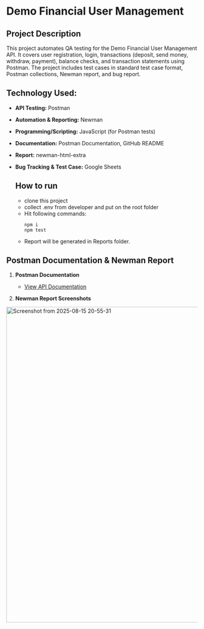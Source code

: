 # Demo Financial User Management

## Project Description

This project automates QA testing for the Demo Financial User Management API. 
It covers user registration, login, transactions (deposit, send money, withdraw, payment), 
balance checks, and transaction statements using Postman. The project includes 
test cases in standard test case format, Postman collections, Newman report, and bug report.


## Technology Used:

- **API Testing:** Postman  
- **Automation & Reporting:** Newman  
- **Programming/Scripting:** JavaScript (for Postman tests)
- **Documentation:** Postman Documentation, GitHub README  
- **Report:** newman-html-extra
- **Bug Tracking & Test Case:** Google Sheets  

  ## How to run
  - clone this project
  - collect .env from developer and put on the root folder
  - Hit following commands:
    ```
    npm i
    npm test
    ```
  - Report will be generated in Reports folder. 

## Postman Documentation & Newman Report

1. **Postman Documentation**  
   - [View API Documentation](<paste-your-postman-doc-link-here>)

2. **Newman Report Screenshots**  
<img width="835" height="830" alt="Screenshot from 2025-08-15 20-55-31" src="https://github.com/user-attachments/assets/ca9844aa-5ff8-4fd3-8394-647e6d60505c" /> 



